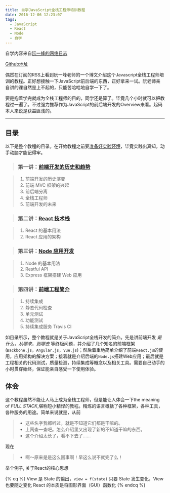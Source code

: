 ```yaml
---
title: 自学JavaScript全栈工程师培训教程
date: 2016-12-06 12:23:07
tags:
  - JavaScript
  - React
  - Node
  - 自学
---
```

自学内容来自[阮一峰的网络日志](http://www.ruanyifeng.com/blog/2016/11/javascript.html)

[Github地址](https://github.com/ruanyf/jstraining)

偶然在订阅的RSS上看到阮一峰老师的一个博文介绍这个Javascript全栈工程师培训的教程。正好想接触一下JavaScript前后端的东西，正好拿来一试。阮老师亲自讲的课自然是上不起的，只能苦哈哈地自学一下了。

要是抱着学完就成为全栈工程师的目的，同学还是算了。毕竟几个小时就可以把教程过一遍了。不过强力推荐作为JavaScript的前后端开发的Overview来看。起码本人来说是获益匪浅的。
<!--more-->

---
## 目录
以下是整个教程的目录。在开始教程之前要[准备好实验环境](https://github.com/ruanyf/jstraining/blob/master/docs/preparation.md)，毕竟实践出真知，动手动脑才能记得牢。
> ### 第一讲：[前端开发的历史和趋势](https://github.com/ruanyf/jstraining/blob/master/docs/history.md)

>1. 前端开发的历史演变
>2. 前端 MVC 框架的兴起
>3. 前后端分离
>4. 全栈工程师
>5. 前端开发的未来

>### 第二讲：[React 技术栈](https://github.com/ruanyf/jstraining/blob/master/docs/react.md)

>1. React 的基本用法
>2. React 应用的架构

>### 第三讲：[Node 应用开发](https://github.com/ruanyf/jstraining/blob/master/docs/node.md)

>1. Node 的基本用法
>2. Restful API
>3. Express 框架搭建 Web 应用

>### 第四讲：[前端工程简介](https://github.com/ruanyf/jstraining/blob/master/docs/engineering.md)

>1. 持续集成
>2. 静态代码检查
>3. 单元测试
>4. 功能测试
>5. 持续集成服务 Travis CI

如目录所示，整个教程就是关于JavaScript全栈开发的简介。先是讲前端开发 _是什么_，_从哪来_，_到哪去_ 等终极问题，并介绍了几个知名的前端框架(`Backbone.js`，`Angular.js`，`Vue.js`)；然后着重地简单介绍了前端`React.js`的使用，应用架构的解决方案；接着就是介绍后端的`Node.js`搭建Web应用；最后就是工程相关的代码测试，质量检测，持续集成等概念以及相关工具。需要自己动手的小时贯穿始终，保证能亲自感受一下使用体验。

## 体会
这个教程虽然不能让人马上成为全栈工程师，但是能让人体会一下the meaning of _FULL STACK_,堪称短小精悍的教程。精炼的语言概括了各种框架，各种工具，各种服务的用途。简单来说就是，从前
> - 这些名字我都听过，就是不知道它们都是干嘛的。
> - 上网查一查吧。怎么介绍里又出现了新的不知道干嘛的东西。
> - 这个介绍太长了，看不下去了……

现在
> - 啊～原来是是这么回事啊！早这么说不就完了么！

举个例子, 关于React的核心思想

{% cq %}
View 是 State 的输出，`view = f(state)`
只要 State 发生变化，View 也要随之变化
React 的本质是将图形界面（GUI）函数化
{% endcq %}
